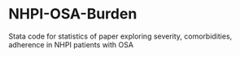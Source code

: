# NHPI-OSA-Burden
Stata code for statistics of paper exploring severity, comorbidities, adherence in NHPI patients with OSA
